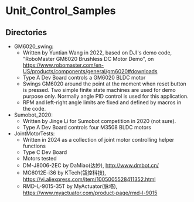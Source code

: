 # Unit_Control_Samples
## Directories
- GM6020_swing:
  - Written by Yuntian Wang in 2022, based on DJI's demo code, "RoboMaster GM6020 Brushless DC Motor Demo", on https://www.robomaster.com/en-US/products/components/general/gm6020#downloads
  - Type A Dev Board controls a GM6020 BLDC motor
  - Swings GM6020 around the point at the moment when reset button is pressed. Two simple finite state machines are used for demo purpose only. Normally angle PID control is used for this application.
  - RPM and left-right angle limits are fixed and defined by macros in the code.
- Sumobot_2020:
  - Written by Jinge Li for Sumobot competition in 2020 (not sure).
  - Type A Dev Board controls four M3508 BLDC motors
- JointMotorTests:
  - Written in 2024 as a collection of joint motor controlling helper functions
  - Type C Dev Board
  - Motors tested
   - DM-J8006-2EC by DaMiao(达妙), http://www.dmbot.cn/
   - MG6012E-i36 by KTech(瓴控科技), https://vi.aliexpress.com/item/1005005528411352.html
   - RMD-L-9015-35T by MyActuator(脉塔), https://www.myactuator.com/product-page/rmd-l-9015